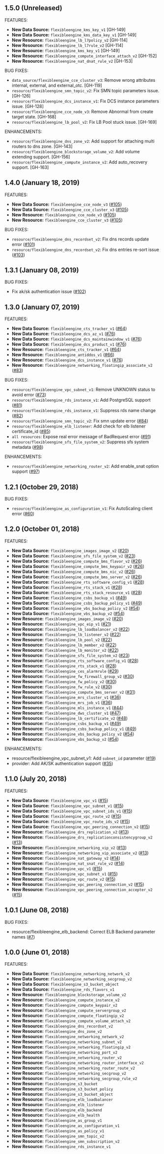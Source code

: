 ## 1.5.0 (Unreleased)

FEATURES:

* **New Data Source:** `flexibleengine_kms_key_v1` [GH-149]
* **New Data Source:** `flexibleengine_kms_data_key_v1` [GH-149]
* **New Resource:** `flexibleengine_lb_l7policy_v2` [GH-114]
* **New Resource:** `flexibleengine_lb_l7rule_v2` [GH-114]
* **New Resource:** `flexibleengine_kms_key_v1` [GH-149]
* **New Resource:** `flexibleengine_compute_interface_attach_v2` [GH-152]
* **New Resource:** `flexibleengine_nat_dnat_rule_v2` [GH-153]

BUG FIXES:

* `data_source/flexibleengine_cce_cluster_v3`: Remove wrong attributes internal, external, and external_otc. [GH-119]
* `resource/flexibleengine_smn_topic_v2`: Fix SMN topic parameters issue. [GH-126]
* `resource/flexibleengine_dcs_instance_v1`: Fix DCS instance parameters issue. [GH-128]
* `resource/flexibleengine_cce_node_v3`: Remove Abnormal from create target state. [GH-168]
* `resource/flexibleengine_lb_pool_v2`: Fix LB Pool stuck issue. [GH-169]

ENHANCEMENTS:

* `resource/flexibleengine_dns_zone_v2`: Add support for attaching multi routers to dns zone. [GH-143]
* `resource/flexibleengine_blockstorage_volume_v2`: Add volume extending support. [GH-156]
* `resource/flexibleengine_compute_instance_v2`: Add auto_recovery support. [GH-163]

## 1.4.0 (January 18, 2019)

FEATURES:

* **New Data Source:** `flexibleengine_cce_node_v3` ([#105](https://github.com/terraform-providers/terraform-provider-flexibleengine/issues/105))
* **New Data Source:** `flexibleengine_cce_cluster_v3` ([#105](https://github.com/terraform-providers/terraform-provider-flexibleengine/issues/105))
* **New Resource:** `flexibleengine_cce_node_v3` ([#105](https://github.com/terraform-providers/terraform-provider-flexibleengine/issues/105))
* **New Resource:** `flexibleengine_cce_cluster_v3` ([#105](https://github.com/terraform-providers/terraform-provider-flexibleengine/issues/105))

BUG FIXES:

* `resource/flexibleengine_dns_recordset_v2`: Fix dns records update error ([#101](https://github.com/terraform-providers/terraform-provider-flexibleengine/issues/101))
* `resource/flexibleengine_dns_recordset_v2`: Fix dns entries re-sort issue ([#103](https://github.com/terraform-providers/terraform-provider-flexibleengine/issues/103))

## 1.3.1 (January 08, 2019)

BUG FIXES:

* Fix ak/sk authentication issue ([#102](https://github.com/terraform-providers/terraform-provider-flexibleengine/issues/102))

## 1.3.0 (January 07, 2019)

FEATURES:

* **New Data Source:** `flexibleengine_cts_tracker_v1` ([#64](https://github.com/terraform-providers/terraform-provider-flexibleengine/issues/64))
* **New Data Source:** `flexibleengine_dcs_az_v1` ([#76](https://github.com/terraform-providers/terraform-provider-flexibleengine/issues/76))
* **New Data Source:** `flexibleengine_dcs_maintainwindow_v1` ([#76](https://github.com/terraform-providers/terraform-provider-flexibleengine/issues/76))
* **New Data Source:** `flexibleengine_dcs_product_v1` ([#76](https://github.com/terraform-providers/terraform-provider-flexibleengine/issues/76))
* **New Resource:** `flexibleengine_cts_tracker_v1` ([#64](https://github.com/terraform-providers/terraform-provider-flexibleengine/issues/64))
* **New Resource:** `flexibleengine_antiddos_v1` ([#66](https://github.com/terraform-providers/terraform-provider-flexibleengine/issues/66))
* **New Resource:** `flexibleengine_dcs_instance_v1` ([#76](https://github.com/terraform-providers/terraform-provider-flexibleengine/issues/76))
* **New Resource:** `flexibleengine_networking_floatingip_associate_v2` ([#83](https://github.com/terraform-providers/terraform-provider-flexibleengine/issues/83))

BUG FIXES:

* `resource/flexibleengine_vpc_subnet_v1`: Remove UNKNOWN status to avoid error ([#73](https://github.com/terraform-providers/terraform-provider-flexibleengine/issues/73))
* `resource/flexibleengine_rds_instance_v1`: Add PostgreSQL support ([#81](https://github.com/terraform-providers/terraform-provider-flexibleengine/issues/81))
* `resource/flexibleengine_rds_instance_v1`: Suppress rds name change ([#82](https://github.com/terraform-providers/terraform-provider-flexibleengine/issues/82))
* `resource/flexibleengine_smn_topic_v2`: Fix smn update error ([#84](https://github.com/terraform-providers/terraform-provider-flexibleengine/issues/84))
* `resource/flexibleengine_elb_listener`: Add check for elb listener certificate_id ([#85](https://github.com/terraform-providers/terraform-provider-flexibleengine/issues/85))
* `all resources`: Expose real error message of BadRequest error ([#91](https://github.com/terraform-providers/terraform-provider-flexibleengine/issues/91))
* `resource/flexibleengine_sfs_file_system_v2`: Suppress sfs system metadata ([#98](https://github.com/terraform-providers/terraform-provider-flexibleengine/issues/98))

ENHANCEMENTS:

* `resource/flexibleengine_networking_router_v2`: Add enable_snat option support ([#97](https://github.com/terraform-providers/terraform-provider-flexibleengine/issues/97))

## 1.2.1 (October 29, 2018)

BUG FIXES:

* `resource/flexibleengine_as_configuration_v1`: Fix AutoScaling client error ([#60](https://github.com/terraform-providers/terraform-provider-flexibleengine/issues/60))

## 1.2.0 (October 01, 2018)

FEATURES:

* **New Data Source:** `flexibleengine_images_image_v2` ([#20](https://github.com/terraform-providers/terraform-provider-flexibleengine/issues/20))
* **New Data Source:** `flexibleengine_sfs_file_system_v2` ([#23](https://github.com/terraform-providers/terraform-provider-flexibleengine/issues/23))
* **New Data Source:** `flexibleengine_compute_bms_flavor_v2` ([#26](https://github.com/terraform-providers/terraform-provider-flexibleengine/issues/26))
* **New Data Source:** `flexibleengine_compute_bms_keypair_v2` ([#26](https://github.com/terraform-providers/terraform-provider-flexibleengine/issues/26))
* **New Data Source:** `flexibleengine_compute_bms_nic_v2` ([#26](https://github.com/terraform-providers/terraform-provider-flexibleengine/issues/26))
* **New Data Source:** `flexibleengine_compute_bms_server_v2` ([#26](https://github.com/terraform-providers/terraform-provider-flexibleengine/issues/26))
* **New Data Source:** `flexibleengine_rts_software_config_v1` ([#28](https://github.com/terraform-providers/terraform-provider-flexibleengine/issues/28))
* **New Data Source:** `flexibleengine_rts_stack_v1` ([#28](https://github.com/terraform-providers/terraform-provider-flexibleengine/issues/28))
* **New Data Source:** `flexibleengine_rts_stack_resource_v1` ([#28](https://github.com/terraform-providers/terraform-provider-flexibleengine/issues/28))
* **New Data Source:** `flexibleengine_csbs_backup_v1` ([#49](https://github.com/terraform-providers/terraform-provider-flexibleengine/issues/49))
* **New Data Source:** `flexibleengine_csbs_backup_policy_v1` ([#49](https://github.com/terraform-providers/terraform-provider-flexibleengine/issues/49))
* **New Data Source:** `flexibleengine_vbs_backup_policy_v2` ([#54](https://github.com/terraform-providers/terraform-provider-flexibleengine/issues/54))
* **New Data Source:** `flexibleengine_vbs_backup_v2` ([#54](https://github.com/terraform-providers/terraform-provider-flexibleengine/issues/54))
* **New Resource:** `flexibleengine_images_image_v2` ([#20](https://github.com/terraform-providers/terraform-provider-flexibleengine/issues/20))
* **New Resource:** `flexibleengine_vpc_eip_v1` ([#21](https://github.com/terraform-providers/terraform-provider-flexibleengine/issues/21))
* **New Resource:** `flexibleengine_lb_loadbalancer_v2` ([#22](https://github.com/terraform-providers/terraform-provider-flexibleengine/issues/22))
* **New Resource:** `flexibleengine_lb_listener_v2` ([#22](https://github.com/terraform-providers/terraform-provider-flexibleengine/issues/22))
* **New Resource:** `flexibleengine_lb_pool_v2` ([#22](https://github.com/terraform-providers/terraform-provider-flexibleengine/issues/22))
* **New Resource:** `flexibleengine_lb_member_v2` ([#22](https://github.com/terraform-providers/terraform-provider-flexibleengine/issues/22))
* **New Resource:** `flexibleengine_lb_monitor_v2` ([#22](https://github.com/terraform-providers/terraform-provider-flexibleengine/issues/22))
* **New Resource:** `flexibleengine_sfs_file_system_v2` ([#23](https://github.com/terraform-providers/terraform-provider-flexibleengine/issues/23))
* **New Resource:** `flexibleengine_rts_software_config_v1` ([#28](https://github.com/terraform-providers/terraform-provider-flexibleengine/issues/28))
* **New Resource:** `flexibleengine_rts_stack_v1` ([#28](https://github.com/terraform-providers/terraform-provider-flexibleengine/issues/28))
* **New Resource:** `flexibleengine_ces_alarmrule` ([#29](https://github.com/terraform-providers/terraform-provider-flexibleengine/issues/29))
* **New Resource:** `flexibleengine_fw_firewall_group_v2` ([#30](https://github.com/terraform-providers/terraform-provider-flexibleengine/issues/30))
* **New Resource:** `flexibleengine_fw_policy_v2` ([#30](https://github.com/terraform-providers/terraform-provider-flexibleengine/issues/30))
* **New Resource:** `flexibleengine_fw_rule_v2` ([#30](https://github.com/terraform-providers/terraform-provider-flexibleengine/issues/30))
* **New Resource:** `flexibleengine_compute_bms_server_v2` ([#31](https://github.com/terraform-providers/terraform-provider-flexibleengine/issues/31))
* **New Resource:** `flexibleengine_mrs_cluster_v1` ([#36](https://github.com/terraform-providers/terraform-provider-flexibleengine/issues/36))
* **New Resource:** `flexibleengine_mrs_job_v1` ([#36](https://github.com/terraform-providers/terraform-provider-flexibleengine/issues/36))
* **New Resource:** `flexibleengine_mls_instance_v1` ([#44](https://github.com/terraform-providers/terraform-provider-flexibleengine/issues/44))
* **New Resource:** `flexibleengine_dws_cluster_v1` ([#47](https://github.com/terraform-providers/terraform-provider-flexibleengine/issues/47))
* **New Resource:** `flexibleengine_lb_certificate_v2` ([#48](https://github.com/terraform-providers/terraform-provider-flexibleengine/issues/48))
* **New Resource:** `flexibleengine_csbs_backup_v1` ([#49](https://github.com/terraform-providers/terraform-provider-flexibleengine/issues/49))
* **New Resource:** `flexibleengine_csbs_backup_policy_v1` ([#49](https://github.com/terraform-providers/terraform-provider-flexibleengine/issues/49))
* **New Resource:** `flexibleengine_vbs_backup_policy_v2` ([#54](https://github.com/terraform-providers/terraform-provider-flexibleengine/issues/54))
* **New Resource:** `flexibleengine_vbs_backup_v2` ([#54](https://github.com/terraform-providers/terraform-provider-flexibleengine/issues/54))

ENHANCEMENTS:

* resource/flexibleengine_vpc_subnet_v1: Add `subnet_id` parameter ([#19](https://github.com/terraform-providers/terraform-provider-flexibleengine/issues/19))
* provider: Add AK/SK authentication support ([#35](https://github.com/terraform-providers/terraform-provider-flexibleengine/issues/35))

## 1.1.0 (July 20, 2018)

FEATURES:

* **New Data Source:** `flexibleengine_vpc_v1` ([#15](https://github.com/terraform-providers/terraform-provider-flexibleengine/issues/15))
* **New Data Source:** `flexibleengine_vpc_subnet_v1` ([#15](https://github.com/terraform-providers/terraform-provider-flexibleengine/issues/15))
* **New Data Source:** `flexibleengine_vpc_subnet_ids_v1` ([#15](https://github.com/terraform-providers/terraform-provider-flexibleengine/issues/15))
* **New Data Source:** `flexibleengine_vpc_route_v2` ([#15](https://github.com/terraform-providers/terraform-provider-flexibleengine/issues/15))
* **New Data Source:** `flexibleengine_vpc_route_ids_v2` ([#15](https://github.com/terraform-providers/terraform-provider-flexibleengine/issues/15))
* **New Data Source:** `flexibleengine_vpc_peering_connection_v2` ([#15](https://github.com/terraform-providers/terraform-provider-flexibleengine/issues/15))
* **New Resource:** `flexibleengine_drs_replication_v2` ([#13](https://github.com/terraform-providers/terraform-provider-flexibleengine/issues/13))
* **New Resource:** `flexibleengine_drs_replicationconsistencygroup_v2` ([#13](https://github.com/terraform-providers/terraform-provider-flexibleengine/issues/13))
* **New Resource:** `flexibleengine_networking_vip_v2` ([#13](https://github.com/terraform-providers/terraform-provider-flexibleengine/issues/13))
* **New Resource:** `flexibleengine_networking_vip_associate_v2` ([#13](https://github.com/terraform-providers/terraform-provider-flexibleengine/issues/13))
* **New Resource:** `flexibleengine_nat_gateway_v2` ([#14](https://github.com/terraform-providers/terraform-provider-flexibleengine/issues/14))
* **New Resource:** `flexibleengine_nat_snat_rule_v2` ([#14](https://github.com/terraform-providers/terraform-provider-flexibleengine/issues/14))
* **New Resource:** `flexibleengine_vpc_v1` ([#15](https://github.com/terraform-providers/terraform-provider-flexibleengine/issues/15))
* **New Resource:** `flexibleengine_vpc_subnet_v1` ([#15](https://github.com/terraform-providers/terraform-provider-flexibleengine/issues/15))
* **New Resource:** `flexibleengine_vpc_route_v2` ([#15](https://github.com/terraform-providers/terraform-provider-flexibleengine/issues/15))
* **New Resource:** `flexibleengine_vpc_peering_connection_v2` ([#15](https://github.com/terraform-providers/terraform-provider-flexibleengine/issues/15))
* **New Resource:** `flexibleengine_vpc_peering_connection_accepter_v2` ([#15](https://github.com/terraform-providers/terraform-provider-flexibleengine/issues/15))

## 1.0.1 (June 08, 2018)

BUG FIXES:

* resource/flexibleengine_elb_backend: Correct ELB Backend parameter names ([#7](https://github.com/terraform-providers/terraform-provider-flexibleengine/issues/7))

## 1.0.0 (June 01, 2018)

FEATURES:

* **New Data Source:** `flexibleengine_networking_network_v2`
* **New Data Source:** `flexibleengine_networking_secgroup_v2`
* **New Data Source:** `flexibleengine_s3_bucket_object`
* **New Data Source:** `flexibleengine_rds_flavors_v1`
* **New Resource:** `flexibleengine_blockstorage_volume_v2`
* **New Resource:** `flexibleengine_compute_instance_v2`
* **New Resource:** `flexibleengine_compute_keypair_v2`
* **New Resource:** `flexibleengine_compute_servergroup_v2`
* **New Resource:** `flexibleengine_compute_floatingip_v2`
* **New Resource:** `flexibleengine_compute_volume_attach_v2`
* **New Resource:** `flexibleengine_dns_recordset_v2`
* **New Resource:** `flexibleengine_dns_zone_v2`
* **New Resource:** `flexibleengine_networking_network_v2`
* **New Resource:** `flexibleengine_networking_subnet_v2`
* **New Resource:** `flexibleengine_networking_floatingip_v2`
* **New Resource:** `flexibleengine_networking_port_v2`
* **New Resource:** `flexibleengine_networking_router_v2`
* **New Resource:** `flexibleengine_networking_router_interface_v2`
* **New Resource:** `flexibleengine_networking_router_route_v2`
* **New Resource:** `flexibleengine_networking_secgroup_v2`
* **New Resource:** `flexibleengine_networking_secgroup_rule_v2`
* **New Resource:** `flexibleengine_s3_bucket`
* **New Resource:** `flexibleengine_s3_bucket_policy`
* **New Resource:** `flexibleengine_s3_bucket_object`
* **New Resource:** `flexibleengine_elb_loadbalancer`
* **New Resource:** `flexibleengine_elb_listener`
* **New Resource:** `flexibleengine_elb_backend`
* **New Resource:** `flexibleengine_elb_health`
* **New Resource:** `flexibleengine_as_group_v1`
* **New Resource:** `flexibleengine_as_configuration_v1`
* **New Resource:** `flexibleengine_as_policy_v1`
* **New Resource:** `flexibleengine_smn_topic_v2`
* **New Resource:** `flexibleengine_smn_subscription_v2`
* **New Resource:** `flexibleengine_rds_instance_v1`
